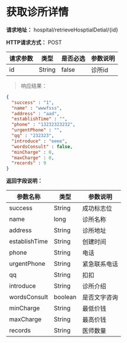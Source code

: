 # 获取诊所详情

**请求地址：** hospital/retrieveHosptialDetial/{id}

**HTTP请求方式：** POST

| 请求参数 | 类型 | 是否必选 | 参数说明 |
| -- | -- | -- | -- |
| id | String | false | 诊所id |

>响应结果：

```json
{
  "success" : "1",
  "name" : "wwwfsss",
  "address" : "aad",
  "establishTime" : "",
  "phone" : "13232323232",
  "urgentPhone" : "",
  "qq" : "232323",
  "introduce" : "eeee",
  "wordsConsult" : false,
  "minCharge" : 0,
  "maxCharge" : 0,
  "records" : 9
}

```

**返回字段说明：**

| 参数名称 | 类型 | 参数说明 |
| -- | -- | -- |
| success | String | 成功标志位 |
| name | long | 诊所名称 |
| address | String | 诊所地址 |
| establishTime | String | 创建时间 |
| phone | String | 电话 |
| urgentPhone | String | 紧急联系电话 |
| qq | String | 扣扣 |
| introduce | String | 诊所介绍 |
| wordsConsult | boolean | 是否文字咨询 |
| minCharge | String | 最低价钱 |
| maxCharge | String | 最高价钱 |
| records | String | 医师数量 |

